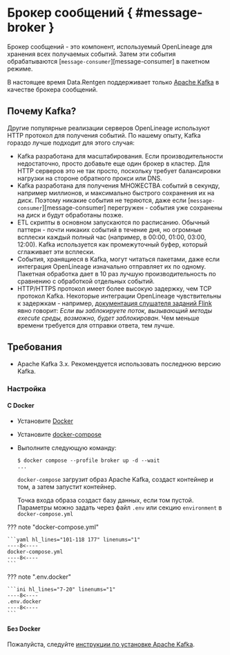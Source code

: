# Брокер сообщений { #message-broker }

Брокер сообщений - это компонент, используемый OpenLineage для хранения всех получаемых событий. Затем эти события обрабатываются [`message-consumer`][message-consumer] в пакетном режиме.

В настоящее время Data.Rentgen поддерживает только [Apache Kafka](https://kafka.apache.org/) в качестве брокера сообщений.

## Почему Kafka?

Другие популярные реализации серверов OpenLineage используют HTTP протокол для получения событий. По нашему опыту, Kafka гораздо лучше подходит для этого случая:

- Kafka разработана для масштабирования. Если производительности недостаточно, просто добавьте еще один брокер в кластер. Для HTTP серверов это не так просто, поскольку требует балансировки нагрузки на стороне обратного прокси или DNS.
- Kafka разработана для получения МНОЖЕСТВА событий в секунду, например миллионов, и максимально быстрого сохранения их на диск. Поэтому никакие события не теряются, даже если [`message-consumer`][message-consumer] перегружен - события уже сохранены на диск и будут обработаны позже.
- ETL скрипты в основном запускаются по расписанию. Обычный паттерн - почти никаких событий в течение дня, но огромные всплески каждый полный час (например, в 00:00, 01:00, 03:00, 12:00). Kafka используется как промежуточный буфер, который сглаживает эти всплески.
- События, хранящиеся в Kafka, могут читаться пакетами, даже если интеграция OpenLineage изначально отправляет их по одному. Пакетная обработка дает в 10 раз лучшую производительность по сравнению с обработкой отдельных событий.
- HTTP/HTTPS протокол имеет более высокую задержку, чем TCP протокол Kafka. Некоторые интеграции OpenLineage чувствительны к задержкам - например, [документация слушателя заданий Flink](https://nightlies.apache.org/flink/flink-docs-master/api/java/org/apache/flink/core/execution/JobListener.html) явно говорит: *Если вы заблокируете поток, вызывающий методы execute среды, возможно, будет заблокирован*. Чем меньше времени требуется для отправки ответа, тем лучше.

## Требования

- Apache Kafka 3.x. Рекомендуется использовать последнюю версию Kafka.

### Настройка

#### С Docker

- Установите [Docker](https://docs.docker.com/engine/install/)

- Установите [docker-compose](https://github.com/docker/compose/releases/)

- Выполните следующую команду:

  ```console
  $ docker compose --profile broker up -d --wait
  ...
  ```

  `docker-compose` загрузит образ Apache Kafka, создаст контейнер и том, а затем запустит контейнер.

  Точка входа образа создаст базу данных, если том пустой.
  Параметры можно задать через файл `.env` или секцию `environment` в `docker-compose.yml`

??? note "docker-compose.yml"

    ```yaml hl_lines="101-118 177" linenums="1"
    ----8<----
    docker-compose.yml
    ----8<----
    ```

??? note ".env.docker"

    ```ini hl_lines="7-20" linenums="1"
    ----8<----
    .env.docker
    ----8<----
    ```

#### Без Docker

Пожалуйста, следуйте [инструкции по установке Apache Kafka](https://kafka.apache.org/quickstart#quickstart_startserver).
